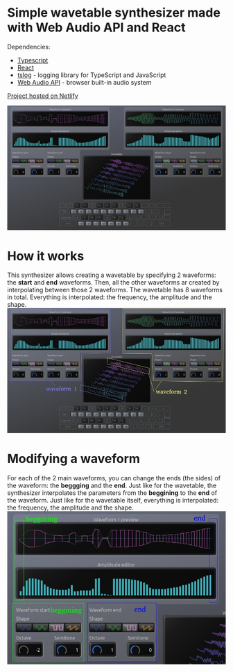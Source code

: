# Simple wavetable synthesizer made with Web Audio API and React
Dependencies:
- [Typescript](https://www.typescriptlang.org/)
- [React](https://react.dev/)
- [tslog](https://www.npmjs.com/package/tslog) - logging library for TypeScript and JavaScript
- [Web Audio API](https://developer.mozilla.org/en-US/docs/Web/API/Web_Audio_API) - browser built-in audio system

[Project hosted on Netlify](https://react-wave-table-synth.netlify.app/)

![screenshot](screenshots/main-app.jpg)

# How it works
This synthesizer allows creating a wavetable by specifying 2 waveforms: the **start** and **end** waveforms. Then, all the other waveforms ar created by interpolating between those 2 waveforms. The wavetable has 8 waveforms in total.
Everything is interpolated: the frequency, the amplitude and the shape.
![screenshot](screenshots/main-waveforms.jpg)

# Modifying a waveform
For each of the 2 main waveforms, you can change the ends (the sides) of the waveform: the **beggging** and the **end**. Just like for the wavetable, the synthesizer interpolates the parameters from the **beggining** to the **end** of the waveform.
Just like for the wavetable itself, everything is interpolated: the frequency, the amplitude and the shape.
![screenshot](screenshots/waveform-ends.jpg)